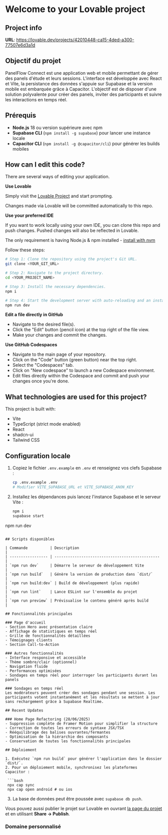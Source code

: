 # Welcome to your Lovable project

## Project info

**URL**: https://lovable.dev/projects/42010448-ca15-4ded-a300-77507e6d3a1d

## Objectif du projet

PanelFlow Connect est une application web et mobile permettant de gérer des
panels d'étude et leurs sessions. L'interface est développée avec React et
Vite, la persistance des données s'appuie sur Supabase et la version mobile est
embarquée grâce à Capacitor. L'objectif est de disposer d'une solution
polyvalente pour créer des panels, inviter des participants et suivre les
interactions en temps réel.

## Prérequis

- **Node.js** 18 ou version supérieure avec npm
- **Supabase CLI** (`npm install -g supabase`) pour lancer une instance locale
- **Capacitor CLI** (`npm install -g @capacitor/cli`) pour générer les builds
  mobiles

## How can I edit this code?

There are several ways of editing your application.

**Use Lovable**

Simply visit the [Lovable Project](https://lovable.dev/projects/42010448-ca15-4ded-a300-77507e6d3a1d) and start prompting.

Changes made via Lovable will be committed automatically to this repo.

**Use your preferred IDE**

If you want to work locally using your own IDE, you can clone this repo and push changes. Pushed changes will also be reflected in Lovable.

The only requirement is having Node.js & npm installed - [install with nvm](https://github.com/nvm-sh/nvm#installing-and-updating)

Follow these steps:

```sh
# Step 1: Clone the repository using the project's Git URL.
git clone <YOUR_GIT_URL>

# Step 2: Navigate to the project directory.
cd <YOUR_PROJECT_NAME>

# Step 3: Install the necessary dependencies.
npm i

# Step 4: Start the development server with auto-reloading and an instant preview.
npm run dev
```

**Edit a file directly in GitHub**

- Navigate to the desired file(s).
- Click the "Edit" button (pencil icon) at the top right of the file view.
- Make your changes and commit the changes.

**Use GitHub Codespaces**

- Navigate to the main page of your repository.
- Click on the "Code" button (green button) near the top right.
- Select the "Codespaces" tab.
- Click on "New codespace" to launch a new Codespace environment.
- Edit files directly within the Codespace and commit and push your changes once you're done.

## What technologies are used for this project?

This project is built with:

- Vite
- TypeScript (strict mode enabled)
- React
- shadcn-ui
- Tailwind CSS

## Configuration locale

1. Copiez le fichier `.env.example` en `.env` et renseignez vos clefs Supabase :

   ```bash
   cp .env.example .env
   # Modifier VITE_SUPABASE_URL et VITE_SUPABASE_ANON_KEY
   ```

2. Installez les dépendances puis lancez l'instance Supabase et le serveur Vite :

   ```bash
   npm i
   supabase start
  npm run dev
  ```

## Scripts disponibles

| Commande          | Description                                     |
| ----------------- | ----------------------------------------------- |
| `npm run dev`     | Démarre le serveur de développement Vite        |
| `npm run build`   | Génère la version de production dans `dist/`    |
| `npm run build:dev` | Build de développement (plus rapide)           |
| `npm run lint`    | Lance ESLint sur l'ensemble du projet           |
| `npm run preview` | Prévisualise le contenu généré après build      |

## Fonctionnalités principales

### Page d'accueil
- Section Hero avec présentation claire
- Affichage de statistiques en temps réel
- Grille de fonctionnalités détaillées
- Témoignages clients
- Section Call-to-Action

### Autres fonctionnalités
- Interface responsive et accessible
- Thème sombre/clair (optionnel)
- Navigation fluide
- Performances optimisées
- Sondages en temps réel pour interroger les participants durant les panels

### Sondages en temps réel
Les modérateurs peuvent créer des sondages pendant une session. Les participants votent instantanément et les résultats se mettent à jour sans rechargement grâce à Supabase Realtime.

## Recent Updates

### Home Page Refactoring (28/06/2025)
- Suppression complète de Framer Motion pour simplifier la structure
- Correction de toutes les erreurs de syntaxe JSX/TSX
- Rééquilibrage des balises ouvrantes/fermantes
- Optimisation de la hiérarchie des composants
- Conservation de toutes les fonctionnalités principales

## Déploiement

1. Exécutez `npm run build` pour générer l'application dans le dossier `dist/`.
2. Pour un déploiement mobile, synchronisez les plateformes Capacitor :

   ```bash
   npx cap sync
   npx cap open android # ou ios
   ```
3. La base de données peut être poussée avec `supabase db push`.

Vous pouvez aussi publier le projet sur Lovable en ouvrant
[la page du projet](https://lovable.dev/projects/42010448-ca15-4ded-a300-77507e6d3a1d)
et en utilisant **Share → Publish**.

### Domaine personnalisé
